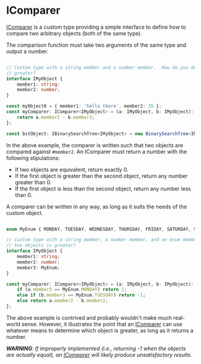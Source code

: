 # IComparer

[IComparer][comparer link] is a custom type providing a simple interface to define how to compare two arbitrary objects 
(both of the same type).

The comparison function must take two arguments of the same type and output a number.

```typescript

// Custom type with a string member and a number member.  How do you decide which among two objects is 
// greater?
interface IMyObject {
    member1: string;
    member2: number;
}

const myObject0 = { member1: 'hello there', member2: 35 };
const myComparer: IComparer<IMyObject> = (a: IMyObject, b: IMyObject): number => {
    return a.member2 - b.member2;
};

const bstObject: IBinarySearchTree<IMyObject> = new BinarySearchTree<IMyObject>(myObject0, myComparer);
```

In the above example, the comparer is written such that two objects are compared against `#member2`.  An IComparer must 
return a number with the following stipulations:

- If two objects are equivalent, return exactly 0.
- If the first object is greater than the second object, return any number greater than 0.
- If the first object is less than the second object, return any number less than 0.


A comparer can be written in any way, as long as it suits the needs of the custom object.

```typescript

enum MyEnum { MONDAY, TUESDAY, WEDNESDAY, THURSDAY, FRIDAY, SATURDAY, SUNDAY }

// Custom type with a string member, a number member, and an enum member.  How do you decide which among 
// two objects is greater?
interface IMyObject {
    member1: string;
    member2: number;
    member3: MyEnum;
}

const myComparer: IComparer<IMyObject> = (a: IMyObject, b: IMyObject): number => {
    if (a.member3 == MyEnum.MONDAY) return 1;
    else if (b.member3 == MyEnum.TUESDAY) return -1;
    else return a.member2 - b.member2;
};
```

The above example is contrived and probably wouldn't make much real-world sense.  However, it illustrates the point that 
an [IComparer][comparer link] can use whatever means to determine which object is greater, as long as it returns a
number.

*__WARNING__: If improperly implemented (i.e., returning -1 when the objects are actually equal), an [IComparer][comparer link] will
 likely produce unsatisfactory results.*
 
[comparer link]: https://github.com/haleyhousellc/arboriculture/blob/master/src/binary-tree/binary-tree.ts#L58